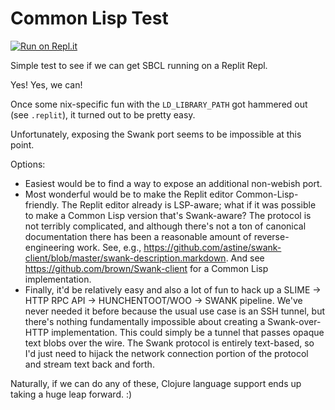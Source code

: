 # Common Lisp Test

[![Run on Repl.it](https://repl.it/badge/github/raphm/common-lisp-test)](https://repl.it/github/raphm/common-lisp-test)

Simple test to see if we can get SBCL running on a Replit Repl.

Yes! Yes, we can!

Once some nix-specific fun with the `LD_LIBRARY_PATH` got hammered out (see `.replit`), it turned out to be pretty easy.

Unfortunately, exposing the Swank port seems to be impossible at this point. 

Options:

- Easiest would be to find a way to expose an additional non-webish port.
- Most wonderful would be to make the Replit editor Common-Lisp-friendly. The Replit editor already is LSP-aware; what if it was possible to make a Common Lisp version that's Swank-aware? The protocol is not terribly complicated, and although there's not a ton of canonical documentation there has been a reasonable amount of reverse-engineering work. See, e.g., https://github.com/astine/swank-client/blob/master/swank-description.markdown. And see https://github.com/brown/Swank-client for a Common Lisp implementation.
- Finally, it'd be relatively easy and also a lot of fun to hack up a SLIME -> HTTP RPC API -> HUNCHENTOOT/WOO -> SWANK pipeline. We've never needed it before because the usual use case is an SSH tunnel, but there's nothing fundamentally impossible about creating a Swank-over-HTTP implementation. This could simply be a tunnel that passes opaque text blobs over the wire. The Swank protocol is entirely text-based, so I'd just need to hijack the network connection portion of the protocol and stream text back and forth.

Naturally, if we can do any of these, Clojure language support ends up taking a huge leap forward.  :)



